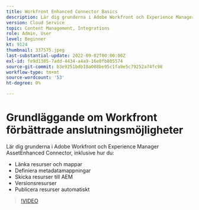 ```yaml
---
title: Workfront Enhanced Connector Basics
description: Lär dig grunderna i Adobe Workfront och Experience Manager Assets förbättrade anslutningsprogram.
version: Cloud Service
topic: Content Management, Integrations
role: Admin, User
level: Beginner
kt: 9124
thumbnail: 337575.jpeg
last-substantial-update: 2022-09-02T00:00:00Z
exl-id: fe9d1305-7add-4434-a4a9-16e0fb805574
source-git-commit: b3e9251bdb18a008be95c1fa9e5c79252a74fc98
workflow-type: tm+mt
source-wordcount: '53'
ht-degree: 0%

---
```


# Grundläggande om Workfront förbättrade anslutningsmöjligheter

Lär dig grunderna i Adobe Workfront och Experience Manager AssetEnhanced Connector, inklusive hur du:

+ Länka resurser och mappar
+ Definiera metadatamappningar
+ Skicka resurser till AEM
+ Versionsresurser
+ Publicera resurser automatiskt

>[!VIDEO](https://video.tv.adobe.com/v/337575?quality=12&learn=on)
